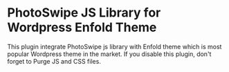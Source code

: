 # PhotoSwipe JS Library for Wordpress Enfold Theme

This plugin integrate PhotoSwipe js library with Enfold theme which is most popular Wordpress theme in the market. If you disable this plugin, don't forget to Purge JS and CSS files.
